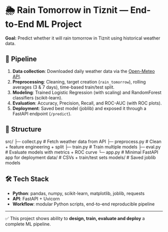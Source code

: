 # 🌦️ Rain Tomorrow in Tiznit — End-to-End ML Project

**Goal:** Predict whether it will rain tomorrow in Tiznit using historical weather data.

## 🔹 Pipeline
1. **Data collection**: Downloaded daily weather data via the [Open-Meteo API](https://open-meteo.com/).
2. **Preprocessing**: Cleaning, target creation (`rain_tomorrow`), rolling averages (3 & 7 days), time-based train/test split.
3. **Modeling**: Trained Logistic Regression (with scaling) and RandomForest classifiers (scikit-learn).
4. **Evaluation**: Accuracy, Precision, Recall, and ROC-AUC (with ROC plots).
5. **Deployment**: Saved best model (joblib) and exposed it through a FastAPI endpoint (`/predict`).

## 📂 Structure

src/
├─ collect.py # Fetch weather data from API
├─ preprocess.py # Clean + feature engineering + split
├─ train.py # Train multiple models
├─ eval.py # Evaluate models with metrics + ROC curve
└─ app.py # Minimal FastAPI app for deployment
data/ # CSVs + train/test sets
models/ # Saved joblib models


## 🛠️ Tech Stack
- **Python**: pandas, numpy, scikit-learn, matplotlib, joblib, requests  
- **API**: FastAPI + Uvicorn  
- **Workflow**: modular Python scripts, end-to-end reproducible pipeline  

---

✅ This project shows ability to **design, train, evaluate and deploy** a complete ML pipeline.
